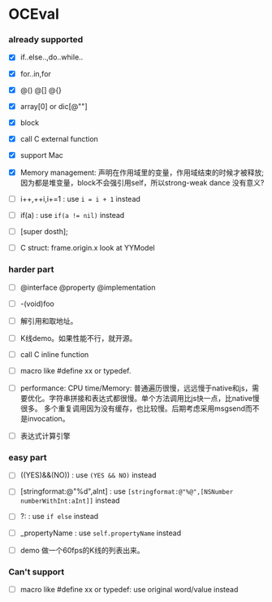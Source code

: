 # OCEval

### already supported

* [x] if..else..,do..while..
* [x] for..in,for
* [x] @() @[] @{}
* [x] array[0] or dic[@""]
* [x] block
* [x] call C external function
* [x] support Mac
* [x] Memory management: 声明在作用域里的变量，作用域结束的时候才被释放; 因为都是堆变量，block不会强引用self，所以strong-weak dance 没有意义?

* [ ] i++,++i,i+=1 : use `i = i + 1` instead
* [ ] if(a) : use `if(a != nil)` instead
* [ ] [super dosth];
* [ ] C struct: frame.origin.x  look at YYModel

### harder part

* [ ] @interface @property @implementation
* [ ] -(void)foo
* [ ] 解引用和取地址。
* [ ] K线demo。如果性能不行，就开源。
* [ ] call C inline function
* [ ] macro like #define xx or typedef.
* [ ] performance: CPU time/Memory:  普通遍历很慢，远远慢于native和js，需要优化。字符串拼接和表达式都很慢。单个方法调用比js快一点，比native慢很多。 多个重复调用因为没有缓存，也比较慢。后期考虑采用msgsend而不是invocation。
* [ ] 表达式计算引擎


### easy part


* [ ] ((YES)&&(NO)) : use `(YES && NO)` instead
* [ ] [stringformat:@"%d",aInt] : use `[stringformat:@"%@",[NSNumber numberWithInt:aInt]]` instead
* [ ] ?:   :  use `if else` instead
* [ ] _propertyName :  use `self.propertyName` instead
* [ ] demo 做一个60fps的K线的列表出来。


### Can't support
* [ ] macro like #define xx or typedef:  use original word/value instead
